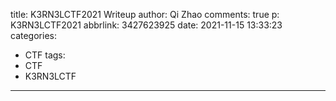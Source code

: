 title: K3RN3LCTF2021 Writeup
author: Qi Zhao
comments: true
p: K3RN3LCTF2021
abbrlink: 3427623925
date: 2021-11-15 13:33:23
categories:
  - CTF
tags:
  - CTF
  - K3RN3LCTF
---
